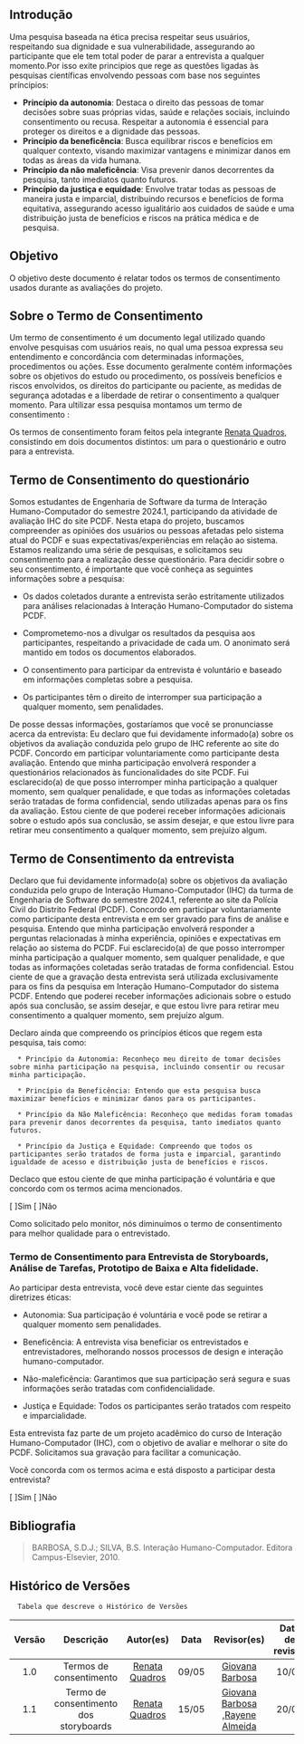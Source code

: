 ## Introdução

Uma pesquisa baseada na ética precisa respeitar seus usuários, respeitando sua dignidade e sua vulnerabilidade, assegurando ao participante que ele tem total poder de parar a entrevista a qualquer momento.Por isso exite principios que rege as questões ligadas às pesquisas científicas envolvendo pessoas com base nos seguintes príncipios:

- __Princípio da autonomia__: Destaca o direito das pessoas de tomar decisões sobre suas próprias vidas, saúde e relações sociais, incluindo consentimento ou recusa. Respeitar a autonomia é essencial para proteger os direitos e a dignidade das pessoas.
- __Princípio da beneficência__: Busca equilibrar riscos e benefícios em qualquer contexto, visando maximizar vantagens e minimizar danos em todas as áreas da vida humana.
- __Princípio da não maleficência__: Visa prevenir danos decorrentes da pesquisa, tanto imediatos quanto futuros.
- __Princípio da justiça e equidade__: Envolve tratar todas as pessoas de maneira justa e imparcial, distribuindo recursos e benefícios de forma equitativa, assegurando acesso igualitário aos cuidados de saúde e uma distribuição justa de benefícios e riscos na prática médica e de pesquisa.

## Objetivo
O objetivo deste documento é relatar todos os termos de consentimento usados durante as avaliações do projeto.

## Sobre o Termo de Consentimento

Um termo de consentimento é um documento legal utilizado quando envolve pesquisas com usuários reais, no qual uma pessoa expressa seu entendimento e concordância com determinadas informações, procedimentos ou ações. Esse documento geralmente contém informações sobre os objetivos do estudo ou procedimento, os possíveis benefícios e riscos envolvidos, os direitos do participante ou paciente, as medidas de segurança adotadas e a liberdade de retirar o consentimento a qualquer momento. Para ultilizar essa pesquisa montamos um termo de consentimento :

Os termos de consentimento foram feitos pela integrante [Renata Quadros](https://github.com/Renatinha28), consistindo em dois documentos distintos: um para o questionário e outro para a entrevista.

## Termo de Consentimento do questionário
Somos estudantes de Engenharia de Software da turma de Interação Humano-Computador do semestre 2024.1, participando da atividade de avaliação IHC do site PCDF. Nesta etapa do projeto, buscamos compreender as opiniões dos usuários ou pessoas afetadas pelo sistema atual do PCDF e suas expectativas/experiências em relação ao sistema.
Estamos realizando uma série de pesquisas, e solicitamos seu consentimento para a realização desse questionário. Para decidir
sobre o seu consentimento, é importante que você conheça as seguintes informações sobre a pesquisa:

* Os dados coletados durante a entrevista serão estritamente utilizados para análises relacionadas à Interação Humano-Computador do sistema PCDF.

* Comprometemo-nos a divulgar os resultados da pesquisa aos participantes, respeitando a privacidade de cada um. O anonimato será mantido em todos os documentos elaborados.

* O consentimento para participar da entrevista é voluntário e baseado em informações completas sobre a pesquisa.

* Os participantes têm o direito de interromper sua participação a qualquer momento, sem penalidades.

De posse dessas informações, gostaríamos que você se pronunciasse acerca da entrevista:
Eu declaro que fui devidamente informado(a) sobre os objetivos da avaliação conduzida pelo grupo de IHC referente ao site do PCDF. Concordo em participar voluntariamente como participante desta avaliação. Entendo que minha participação envolverá responder a questionários relacionados às funcionalidades do site PCDF. Fui esclarecido(a) de que posso interromper minha participação a qualquer momento, sem qualquer penalidade, e que todas as informações coletadas serão tratadas de forma confidencial, sendo utilizadas apenas para os fins da avaliação. Estou ciente de que poderei receber informações adicionais sobre o estudo após sua conclusão, se assim desejar, e que estou livre para retirar meu consentimento a qualquer momento, sem prejuízo algum.

## Termo de Consentimento da entrevista
Declaro que fui devidamente informado(a) sobre os objetivos da avaliação conduzida pelo grupo de Interação Humano-Computador (IHC) da turma de Engenharia de Software do semestre 2024.1, referente ao site da Polícia Civil do Distrito Federal (PCDF). Concordo em participar voluntariamente como participante desta entrevista e em ser gravado para fins de análise e pesquisa.
Entendo que minha participação envolverá responder a perguntas relacionadas à minha experiência, opiniões e expectativas em relação ao sistema do PCDF. Fui esclarecido(a) de que posso interromper minha participação a qualquer momento, sem qualquer penalidade, e que todas as informações coletadas serão tratadas de forma confidencial.
Estou ciente de que a gravação desta entrevista será utilizada exclusivamente para os fins da pesquisa em Interação Humano-Computador do sistema PCDF. Entendo que poderei receber informações adicionais sobre o estudo após sua conclusão, se assim desejar, e que estou livre para retirar meu consentimento a qualquer momento, sem prejuízo algum.

Declaro ainda que compreendo os princípios éticos que regem esta pesquisa, tais como:

      * Princípio da Autonomia: Reconheço meu direito de tomar decisões sobre minha participação na pesquisa, incluindo consentir ou recusar minha participação.

      * Princípio da Beneficência: Entendo que esta pesquisa busca maximizar benefícios e minimizar danos para os participantes.

      * Princípio da Não Maleficência: Reconheço que medidas foram tomadas para prevenir danos decorrentes da pesquisa, tanto imediatos quanto futuros.

      * Princípio da Justiça e Equidade: Compreendo que todos os participantes serão tratados de forma justa e imparcial, garantindo igualdade de acesso e distribuição justa de benefícios e riscos.

Declaco que estou ciente de que minha participação é voluntária e que concordo com os termos acima mencionados.

[ ]Sim [ ]Não

Como solicitado pelo monitor, nós diminuímos o termo de consentimento para melhor qualidade para o entrevistado. 

### Termo de Consentimento para Entrevista de Storyboards, Análise de Tarefas, Prototipo de Baixa e Alta fidelidade.

Ao participar desta entrevista, você deve estar ciente das seguintes diretrizes éticas:

* Autonomia: Sua participação é voluntária e você pode se retirar a qualquer momento sem penalidades.

* Beneficência: A entrevista visa beneficiar os entrevistados e entrevistadores, melhorando nossos processos de design e interação humano-computador.

* Não-maleficência: Garantimos que sua participação será segura e suas informações serão tratadas com confidencialidade.

* Justiça e Equidade: Todos os participantes serão tratados com respeito e imparcialidade.

Esta entrevista faz parte de um projeto acadêmico do curso de Interação Humano-Computador (IHC), com o objetivo de avaliar e melhorar o site do PCDF. Solicitamos sua gravação para facilitar a comunicação.

Você concorda com os termos acima e está disposto a participar desta entrevista?

[ ]Sim [ ]Não

## Bibliografia
> BARBOSA, S.D.J.; SILVA, B.S. Interação Humano-Computador. Editora Campus-Elsevier, 2010.

## **Histórico de Versões**
      Tabela que descreve o Histórico de Versões
| Versão |          Descrição              |     Autor(es)      |      Data      |   Revisor(es)     |    Data de revisão    |  
|:------:|:-------------------------------:|:--------------:|:--------------:|:-------------:|:---------------------:|
| 1.0 | Termos de consentimento | [Renata Quadros](https://github.com/Renatinha28) | 09/05 |[Giovana Barbosa ](https://github.com/gio221)   | 10/05| 
| 1.1 | Termo de consentimento dos storyboards | [Renata Quadros](https://github.com/Renatinha28) | 15/05 | [Giovana Barbosa ](https://github.com/gio221),[Rayene Almeida](https://github.com/rayenealmeida)      |   20/05  |
